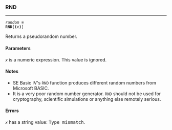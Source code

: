 ### RND
***
<code><var>random</var> <b>= RND</b>[<b>(</b><var>x</var><b>)</b>]</code>

Returns a pseudorandom number.

#### Parameters
<code><var>x</var></code> is a numeric expression. This value is ignored.

#### Notes
* SE Basic IV's `RND` function produces different random numbers from 
  Microsoft BASIC.
* It is a very poor random number generator. `RND` should not be used for 
  cryptography, scientific simulations or anything else remotely serious.

#### Errors
<code><var>x</var></code> has a string value: <samp>Type mismatch</samp>.
